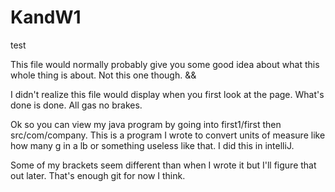 # KandW1
test

This file would normally probably give you some good idea about what this whole thing is about. Not this one though. &&

I didn't realize this file would display when you first look at the page. What's done is done. All gas no brakes.

Ok so you can view my java program by going into first1/first then src/com/company. This is a program I wrote to convert units of measure like how many g in a lb or something useless like that. I did this in intelliJ.

Some of my brackets seem different than when I wrote it but I'll figure that out later. That's enough git for now I think.

